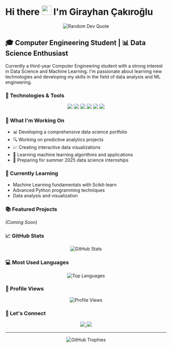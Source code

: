 # Hi there <img src="https://media.giphy.com/media/hvRJCLFzcasrR4ia7z/giphy.gif" width="30px"/> I'm Girayhan Çakıroğlu

<div align="center">
  <img src="https://quotes-github-readme.vercel.app/api?type=horizontal&theme=dark" alt="Random Dev Quote"/>
</div>


## 🎓 Computer Engineering Student | 📊 Data Science Enthusiast

Currently a third-year Computer Engineering student with a strong interest in Data Science and Machine Learning. I'm passionate about learning new technologies and developing my skills in the field of data analysis and ML engineering.

### 🔧 Technologies & Tools
<p align="center">
  <img src="https://img.shields.io/badge/Python-3776AB?style=for-the-badge&logo=python&logoColor=white" />
  <img src="https://img.shields.io/badge/Pandas-150458?style=for-the-badge&logo=pandas&logoColor=white" />
  <img src="https://img.shields.io/badge/NumPy-013243?style=for-the-badge&logo=numpy&logoColor=white" />
  <img src="https://img.shields.io/badge/Jupyter-F37626?style=for-the-badge&logo=jupyter&logoColor=white" />
  <img src="https://img.shields.io/badge/PyCharm-000000?style=for-the-badge&logo=pycharm&logoColor=white" />
  <img src="https://img.shields.io/badge/SQL-4479A1?style=for-the-badge&logo=mysql&logoColor=white" />
</p>

### 🚀 What I'm Working On
- 📊 Developing a comprehensive data science portfolio
- 🔍 Working on predictive analytics projects
- 📈 Creating interactive data visualizations
- 🤖 Learning machine learning algorithms and applications
- 🎯 Preparing for summer 2025 data science internships

### 🌱 Currently Learning
- Machine Learning fundamentals with Scikit-learn
- Advanced Python programming techniques
- Data analysis and visualization

### 📚 Featured Projects
*(Coming Soon)*

### 📈 GitHub Stats
<p align="center">
  <img src="https://github-readme-stats.vercel.app/api?username=giraycakr&show_icons=true&theme=tokyonight" alt="GitHub Stats" />
</p>

### 💻 Most Used Languages
<p align="center">
  <img src="https://github-readme-stats.vercel.app/api/top-langs/?username=giraycakr&layout=compact&theme=tokyonight" alt="Top Languages" />
</p>

### 👀 Profile Views
<p align="center">
  <img src="https://komarev.com/ghpvc/?username=giraycakr&color=blue&style=flat-square&label=Profile+Views" alt="Profile Views" />
</p>

### 🤝 Let's Connect 
<p align="center">
  <a href="https://www.linkedin.com/in/girayhancakiroglu/">
    <img src="https://img.shields.io/badge/LinkedIn-0077B5?style=for-the-badge&logo=linkedin&logoColor=white" />
  </a>
  <a href="mailto:girayhancakiroglu7@gmail.com">
    <img src="https://img.shields.io/badge/Gmail-D14836?style=for-the-badge&logo=gmail&logoColor=white" />
  </a>
</p>

---
<div align="center">
  <img src="https://github-profile-trophy.vercel.app/?username=giraycakr&theme=tokyonight&no-frame=false&no-bg=true&margin-w=4" alt="GitHub Trophies"/>
</div>
